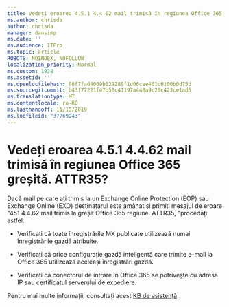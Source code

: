 ```yaml
---
title: Vedeți eroarea 4.5.1 4.4.62 mail trimisă în regiunea Office 365 greșită. ATTR35?
ms.author: chrisda
author: chrisda
manager: dansimp
ms.date: ''
ms.audience: ITPro
ms.topic: article
ROBOTS: NOINDEX, NOFOLLOW
localization_priority: Normal
ms.custom: 1938
ms.assetid: ''
ms.openlocfilehash: 08f7fad4069b129289f1d06cee401c6100b0d75d
ms.sourcegitcommit: b43f77221f47b50c41197a448a9c26c423ce1ad5
ms.translationtype: MT
ms.contentlocale: ro-RO
ms.lasthandoff: 11/15/2019
ms.locfileid: "37769243"
---
```

# <a name="are-you-seeing-error-451-4462-mail-sent-to-the-wrong-office-365-region-attr35"></a>Vedeți eroarea 4.5.1 4.4.62 mail trimisă în regiunea Office 365 greșită. ATTR35?

Dacă mail pe care ați trimis la un Exchange Online Protection (EOP) sau Exchange Online (EXO) destinatarul este amânat și primiți mesajul de eroare "451 4.4.62 mail trimis la greșit Office 365 regiune. ATTR35, "procedați astfel:

- Verificați că toate înregistrările MX publicate utilizează numai înregistrările gazdă atribuite.

- Verificați că orice configurație gazdă inteligentă care trimite e-mail la Office 365 utilizează aceleași înregistrări gazdă.

- Verificați că conectorul de intrare în Office 365 se potrivește cu adresa IP sau certificatul serverului de expediere.

Pentru mai multe informații, consultați acest [KB de asistență](https://support.microsoft.com/help/4057301/attr35-response-code-when-mail-is-sent-to-eop-exo).
